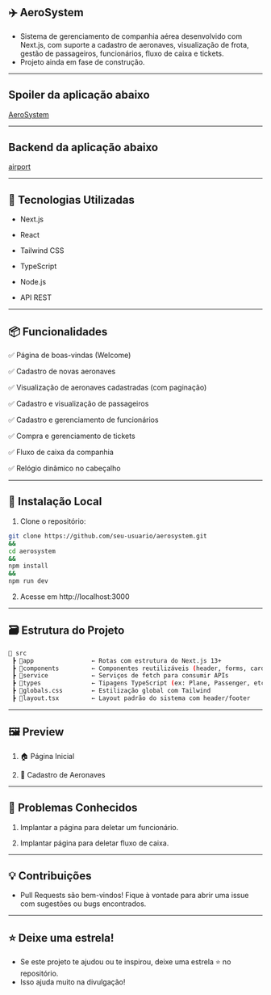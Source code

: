 ## ✈️ AeroSystem

- Sistema de gerenciamento de companhia aérea desenvolvido com Next.js, com suporte a cadastro de aeronaves, visualização de frota, gestão de passageiros, funcionários, fluxo de caixa e tickets.
- Projeto ainda em fase de construção.

---

## Spoiler da aplicação abaixo

[AeroSystem](https://aerosystem.vercel.app/)

---

## Backend da aplicação abaixo

[airport](https://github.com/reinaldoper/airport-api)

---

## 🚀 Tecnologias Utilizadas

- Next.js

- React

- Tailwind CSS

- TypeScript

- Node.js

- API REST

---

## 📦 Funcionalidades

✅ Página de boas-vindas (Welcome)

✅ Cadastro de novas aeronaves

✅ Visualização de aeronaves cadastradas (com paginação)

✅ Cadastro e visualização de passageiros

✅ Cadastro e gerenciamento de funcionários

✅ Compra e gerenciamento de tickets

✅ Fluxo de caixa da companhia

✅ Relógio dinâmico no cabeçalho

---

## 🧪 Instalação Local

1. Clone o repositório:

```bash
git clone https://github.com/seu-usuario/aerosystem.git
&&
cd aerosystem
&&
npm install
&&
npm run dev
```
2. Acesse em http://localhost:3000

---

## 🗃️ Estrutura do Projeto

```bash
📁 src
 ┣ 📂app                ← Rotas com estrutura do Next.js 13+
 ┣ 📂components         ← Componentes reutilizáveis (header, forms, cards, etc.)
 ┣ 📂service            ← Serviços de fetch para consumir APIs
 ┣ 📂types              ← Tipagens TypeScript (ex: Plane, Passenger, etc.)
 ┣ 📄globals.css        ← Estilização global com Tailwind
 ┣ 📄layout.tsx         ← Layout padrão do sistema com header/footer
```

---

## 🖼️ Preview

1. 🏠 Página Inicial

2. 🛫 Cadastro de Aeronaves

---

## 🐞 Problemas Conhecidos

1. Implantar a página para deletar um funcionário.

2. Implantar página para deletar fluxo de caixa.

---

## 💡 Contribuições

- Pull Requests são bem-vindos! Fique à vontade para abrir uma issue com sugestões ou bugs encontrados.

---

## ⭐ Deixe uma estrela!
- Se este projeto te ajudou ou te inspirou, deixe uma estrela ⭐ no repositório.
- Isso ajuda muito na divulgação!